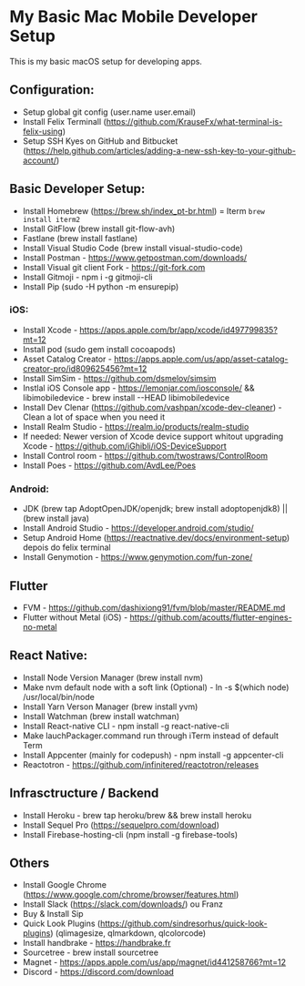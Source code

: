 # My Basic Mac Mobile Developer Setup

This is my basic macOS setup for developing apps.

## Configuration:
- Setup global git config (user.name user.email)
- Install Felix Terminall (https://github.com/KrauseFx/what-terminal-is-felix-using)
- Setup SSH Kyes on GitHub and Bitbucket (https://help.github.com/articles/adding-a-new-ssh-key-to-your-github-account/)

## Basic Developer Setup:
- Install Homebrew (https://brew.sh/index_pt-br.html)
= Iterm `brew install iterm2`
- Install GitFlow (brew install git-flow-avh)
- Fastlane (brew install fastlane)
- Install Visual Studio Code (brew install visual-studio-code)
- Install Postman - https://www.getpostman.com/downloads/
- Install Visual git client Fork - https://git-fork.com
- Install Gitmoji - npm i -g gitmoji-cli
- Install Pip (sudo -H python -m ensurepip)

### iOS:
- Install Xcode - https://apps.apple.com/br/app/xcode/id497799835?mt=12
- Install pod (sudo gem install cocoapods)
- Asset Catalog Creator - https://apps.apple.com/us/app/asset-catalog-creator-pro/id809625456?mt=12
- Install SimSim - https://github.com/dsmelov/simsim
- Instlal iOS Console app - https://lemonjar.com/iosconsole/ && libimobiledevice - brew install --HEAD libimobiledevice
- Install Dev Clenar (https://github.com/vashpan/xcode-dev-cleaner) - Clean a lot of space when you need it
- Install Realm Studio - https://realm.io/products/realm-studio
- If needed: Newer version of Xcode device support whitout upgrading Xcode - https://github.com/iGhibli/iOS-DeviceSupport
- Install Control room - https://github.com/twostraws/ControlRoom
- Install Poes - https://github.com/AvdLee/Poes

### Android:
- JDK (brew tap AdoptOpenJDK/openjdk; brew install adoptopenjdk8) || (brew install java)
- Install Android Studio - https://developer.android.com/studio/
- Setup Android Home (https://reactnative.dev/docs/environment-setup) depois do felix terminal
- Install Genymotion - https://www.genymotion.com/fun-zone/

## Flutter
- FVM - https://github.com/dashixiong91/fvm/blob/master/README.md
- Flutter without Metal (iOS) - https://github.com/acoutts/flutter-engines-no-metal

## React Native:
- Install Node Version Manager (brew install nvm)
- Make nvm default node with a soft link (Optional) - ln -s $(which node) /usr/local/bin/node
- Install Yarn Verson Manager (brew install yvm)
- Install Watchman (brew install watchman)
- Install React-native CLI - npm install -g react-native-cli
- Make lauchPackager.command run through iTerm instead of default Term
- Install Appcenter (mainly for codepush) -  npm install -g appcenter-cli
- Reactotron - https://github.com/infinitered/reactotron/releases

## Infrasctructure / Backend
- Install Heroku - brew tap heroku/brew && brew install heroku
- Install Sequel Pro (https://sequelpro.com/download)
- Install Firebase-hosting-cli (npm install -g firebase-tools)

## Others
- Install Google Chrome (https://www.google.com/chrome/browser/features.html)
- Install Slack (https://slack.com/downloads/) ou Franz
- Buy & Install Sip
- Quick Look Plugins (https://github.com/sindresorhus/quick-look-plugins) (qlimagesize, qlmarkdown, qlcolorcode)
- Install handbrake - https://handbrake.fr
- Sourcetree - brew install sourcetree
- Magnet - https://apps.apple.com/us/app/magnet/id441258766?mt=12
- Discord - https://discord.com/download
